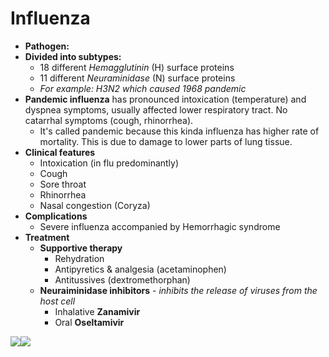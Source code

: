 
# Influenza
- **Pathogen:** 
- **Divided into subtypes:**
	- 18 different *Hemagglutinin* (H) surface proteins
	- 11 different *Neuraminidase* (N) surface proteins
	- *For example: H3N2 which caused 1968 pandemic*
- **Pandemic influenza** has pronounced intoxication (temperature) and dyspnea symptoms, usually affected lower respiratory tract. No catarrhal symptoms (cough, rhinorrhea).
	- It's called pandemic because this kinda influenza has higher rate of mortality. This is due to damage to lower parts of lung tissue.
- **Clinical features**
	- Intoxication (in flu predominantly) 
	- Cough
	- Sore throat
	- Rhinorrhea
	- Nasal congestion (Coryza)
- **Complications**
	- Severe influenza accompanied by Hemorrhagic syndrome
- **Treatment**
	- **Supportive therapy**
		- Rehydration
		- Antipyretics & analgesia (acetaminophen)
		- Antitussives (dextromethorphan)
	- **Neuraiminidase inhibitors** - *inhibits the release of viruses from the host cell*
		- Inhalative **Zanamivir**
		- Oral **Oseltamivir**


![](20220507_172006.jpg)![](20220507_172012.jpg)